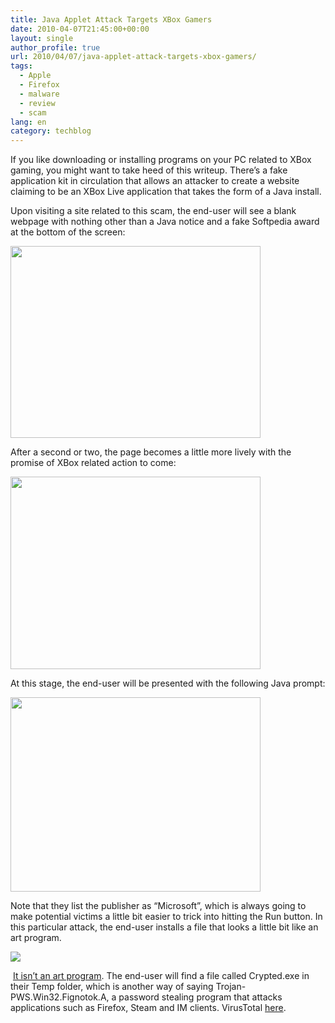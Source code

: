 ```yaml
---
title: Java Applet Attack Targets XBox Gamers
date: 2010-04-07T21:45:00+00:00
layout: single
author_profile: true
url: 2010/04/07/java-applet-attack-targets-xbox-gamers/
tags:
  - Apple
  - Firefox
  - malware
  - review
  - scam
lang: en
category: techblog
---
```

If you like downloading or installing programs on your PC related to XBox gaming, you might want to take heed of this writeup. There’s a fake application kit in circulation that allows an attacker to create a website claiming to be an XBox Live application that takes the form of a Java install.

Upon visiting a site related to this scam, the end-user will see a blank webpage with nothing other than a Java notice and a fake Softpedia award at the bottom of the screen:

<div>
  <a href="http://1.bp.blogspot.com/_vaUVXcmC3OI/S7z1fnajG2I/AAAAAAAABz0/liCzlD_b6hM/s1600-h/xboxapplet1.gif" imageanchor="1"><img border="0" height="307" src="http://1.bp.blogspot.com/_vaUVXcmC3OI/S7z1fnajG2I/AAAAAAAABz0/liCzlD_b6hM/s400/xboxapplet1.gif" width="400" /></a>
</div>

After a second or two, the page becomes a little more lively with the promise of XBox related action to come:

<div>
  <a href="http://2.bp.blogspot.com/_vaUVXcmC3OI/S7z1gnTExvI/AAAAAAAABz4/MzeKLQkXTT8/s1600-h/xboxapplet2.gif" imageanchor="1"><img border="0" height="308" src="http://2.bp.blogspot.com/_vaUVXcmC3OI/S7z1gnTExvI/AAAAAAAABz4/MzeKLQkXTT8/s400/xboxapplet2.gif" width="400" /></a>
</div>

At this stage, the end-user will be presented with the following Java prompt:

<div>
  <a href="http://1.bp.blogspot.com/_vaUVXcmC3OI/S7z1h6kE9nI/AAAAAAAABz8/EjZ0-Prfcd8/s1600-h/xboxapplet3.gif" imageanchor="1"><img border="0" height="311" src="http://1.bp.blogspot.com/_vaUVXcmC3OI/S7z1h6kE9nI/AAAAAAAABz8/EjZ0-Prfcd8/s400/xboxapplet3.gif" width="400" /></a>
</div>

Note that they list the publisher as “Microsoft”, which is always going to make potential victims a little bit easier to trick into hitting the Run button. In this particular attack, the end-user installs a file that looks a little bit like an art program.

<div>
  <a href="http://1.bp.blogspot.com/_vaUVXcmC3OI/S7z1i9HdrpI/AAAAAAAAB0A/FADJYWZFek8/s1600-h/xboxapplet4.gif" imageanchor="1"><img border="0" src="http://1.bp.blogspot.com/_vaUVXcmC3OI/S7z1i9HdrpI/AAAAAAAAB0A/FADJYWZFek8/s1600/xboxapplet4.gif" /></a>
</div>

 <a href="http://www.virustotal.com/analisis/f9461cfa24b658a98525cd19e75297764db84aaed7d99bf908f7ba249fe41864-1270652660" target="_blank">It isn’t an art program</a>. The end-user will find a file called Crypted.exe in their Temp folder, which is another way of saying Trojan-PWS.Win32.Fignotok.A, a password stealing program that attacks applications such as Firefox, Steam and IM clients. VirusTotal <a href="http://www.virustotal.com/analisis/2dfa0a26df07ed6abae0c33d55712d5073983ec5b2e0ed1b43a7ef6db3fdb142-1270660607" target="_blank">here</a>.